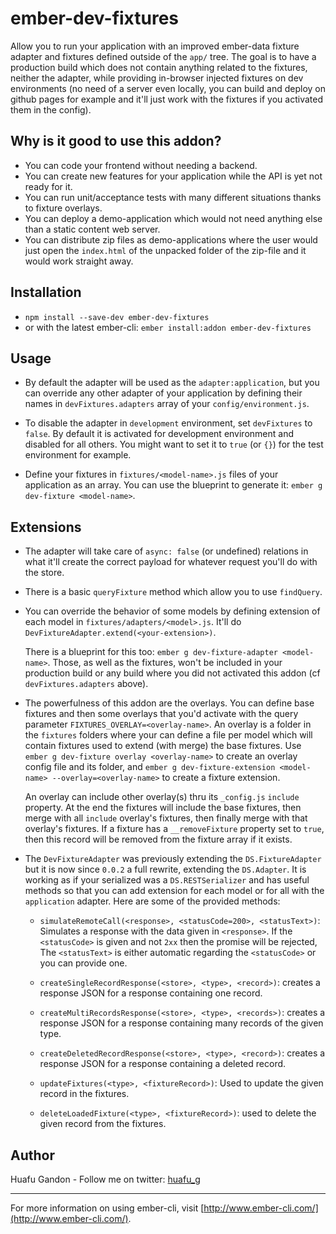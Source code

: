 # ember-dev-fixtures

Allow you to run your application with an improved ember-data fixture adapter and fixtures defined
outside of the `app/` tree. The goal is to have a production build which does not contain anything
related to the fixtures, neither the adapter, while providing in-browser injected fixtures on dev
environments (no need of a server even locally, you can build and deploy on github pages for example
and it'll just work with the fixtures if you activated them in the config).


## Why is it good to use this addon?

- You can code your frontend without needing a backend.
- You can create new features for your application while the API is yet not ready for it.
- You can run unit/acceptance tests with many different situations thanks to fixture overlays.
- You can deploy a demo-application which would not need anything else than a static content web
server.
- You can distribute zip files as demo-applications where the user would just open the `index.html`
of the unpacked folder of the zip-file and it would work straight away.


## Installation

* `npm install --save-dev ember-dev-fixtures`
* or with the latest ember-cli: `ember install:addon ember-dev-fixtures`


## Usage

* By default the adapter will be used as the `adapter:application`, but you can override any other
adapter of your application by defining their names in `devFixtures.adapters` array of your
`config/environment.js`.

* To disable the adapter in `development` environment, set `devFixtures` to `false`. By default it
is activated for development environment and disabled for all others. You might want to set it to
`true` (or `{}`) for the test environment for example.

* Define your fixtures in `fixtures/<model-name>.js` files of your application as an array. You can
use the blueprint to generate it: `ember g dev-fixture <model-name>`.


## Extensions

* The adapter will take care of `async: false` (or undefined) relations in what it'll create the
correct payload for whatever request you'll do with the store.

* There is a basic `queryFixture` method which allow you to use `findQuery`.

* You can override the behavior of some models by defining extension of each model in
`fixtures/adapters/<model>.js`. It'll do `DevFixtureAdapter.extend(<your-extension>)`.

    There is a blueprint for this too: `ember g dev-fixture-adapter <model-name>`. Those, as well as
    the fixtures, won't be included in your production build or any build where you did not activated
    this addon (cf `devFixtures.adapters` above).
    
* The powerfulness of this addon are the overlays. You can define base fixtures and then some overlays
that you'd activate with the query parameter `FIXTURES_OVERLAY=<overlay-name>`. An overlay is a folder
in the `fixtures` folders where your can define a file per model which will contain fixtures used to
extend (with merge) the base fixtures. Use `ember g dev-fixture overlay <overlay-name>` to create an
overlay config file and its folder, and `ember g dev-fixture-extension <model-name> --overlay=<overlay-name>`
to create a fixture extension.

    An overlay can include other overlay(s) thru its `_config.js` `include` property. At the end the
    fixtures will include the base fixtures, then merge with all `include` overlay's fixtures, then
    finally merge with that overlay's fixtures. If a fixture has a `__removeFixture` property set to
    `true`, then this record will be removed from the fixture array if it exists.
    
* The `DevFixtureAdapter` was previously extending the `DS.FixtureAdapter` but it is now since `0.0.2`
a full rewrite, extending the `DS.Adapter`. It is working as if your serialized was a `DS.RESTSerializer`
and has useful methods so that you can add extension for each model or for all with the `application`
adapter. Here are some of the provided methods:

    - `simulateRemoteCall(<response>, <statusCode=200>, <statusText>)`: Simulates a response with
    the data given in `<response>`. If the `<statusCode>` is given and not `2xx` then the promise
    will be rejected, The `<statusText>` is either automatic regarding the `<statusCode>` or you can
    provide one.
    
    - `createSingleRecordResponse(<store>, <type>, <record>)`: creates a response JSON for a
    response containing one record.
    
    - `createMultiRecordsResponse(<store>, <type>, <records>)`: creates a response JSON for a
    response containing many records of the given type.
    
    - `createDeletedRecordResponse(<store>, <type>, <record>)`: creates a response JSON for a
    response containing a deleted record.
    
    - `updateFixtures(<type>, <fixtureRecord>)`: Used to update the given record in the fixtures.
    
    - `deleteLoadedFixture(<type>, <fixtureRecord>)`: used to delete the given record from the fixtures.


## Author

Huafu Gandon - Follow me on twitter: [huafu_g](https://twitter.com/huafu_g)

---

For more information on using ember-cli, visit [http://www.ember-cli.com/](http://www.ember-cli.com/).
